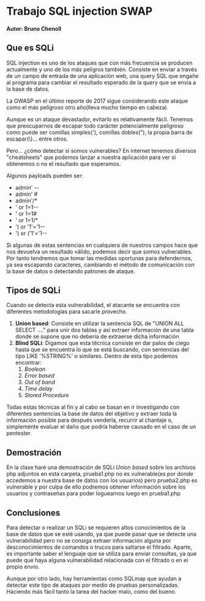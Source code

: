 # Trabajo SQL injection SWAP
#### Autor: Bruno Chenoll

## Que es SQLi
SQL injection es uno de los ataques que con más frecuencia se producen actualmente y uno de los más peligros también. Consiste en enviar a través de un campo de entrada de una aplicación web, una query SQL que engañe al programa para cambiar el resultado esperado de la query que se envia a la base de datos.

La OWASP en el último reporte de 2017 sigue considerando este ataque como el más peligroso otro año(lleva mucho tiempo en cabeza).

Aunque es un ataque devastador, evitarlo es relativamente fácil. Tenemos que preocuparnos de escapar todo carácter potencialmente peligroso como puede ser comillas simples('), comillas dobles("), la propia barra de escapar(\\)... entre otros.

Pero... ¿cómo detectar si somos vulnerables? En internet tenemos diversos "cheatsheets" que podemos lanzar a nuestra aplicación para ver si obtenemos o no el resultado que esperamos.

Algunos payloads pueden ser:
- admin' --
- admin' #
- admin'/*
- ' or 1=1--
- ' or 1=1#
- ' or 1=1/*
- ') or '1'='1--
- ') or ('1'='1--

Si algunas de estas sentencias en cualquiera de nuestros campos hace que nos devuelva un resultado válido, podemos decir que somos vulnerables. Por tanto tendremos que tomar las medidas oportunas para defendernos, ya sea escapando caracteres, cambiando el método de comunicación con la base de datos o detectando patrones de ataque.

## Tipos de SQLi

Cuando se detecta esta vulnerabilidad, el atacante se encuentra con diferentes metodologías para sacarle provecho.

1. **Union based**: Consiste en utilizar la sentencia SQL de "UNION ALL SELECT ...." para unir dos tablas y así extraer información de una tabla donde se supone que no debería de extraerse dicha información
2. **Blind SQLi**: Digamos que esta técnica consiste en dar palos de ciego hasta que se encuentra lo que se está buscando, con sentencias del tipo LIKE '%STRING%' o similares. Dentro de esta tipo podemos encontrar:
	1. *Boolean*
	2. *Error based*
	3. *Out of band*
	4. *Time delay*
	5. *Stored Procedure*

Todas estas técnicas al fin y al cabo se basan en ir investigando con diferentes sentencias la base de datos del objetivo y extraer toda la información posible para después venderla, recurrir al chantaje o, simplemente evaluar el daño que podría haberse causado en el caso de un pentester.

## Demostración
En la clase haré una demostración de SQLi *Union based* sobre los archivos php adjuntos en esta carpeta, prueba1.php no es vulnerable(es por donde accedemos a nuestra base de datos con los usuarios) pero prueba2.php es vulnerable y por culpa de ello podremos obtener información sobre los usuarios y contraseñas para poder loguearnos luego en prueba1.php

## Conclusiones
Para detectar o realizar un SQLi se requieren altos conocimientos de la base de datos que se esté usando, ya que puede pasar que se detecte una vulnerabilidad pero no se consiga extraer información alguna por desconocimientos de comandos o trucos para saltarse el filtrado. Aparte, es importante saber el lenguaje que se utiliza para enviar consultas, ya que puede que haya alguna vulnerabilidad relacionada con el filtrado o en el propio envio.

Aunque por otro lado, hay herramientas como SQLmap que ayudan a detectar este tipo de ataques por medio de pruebas personalizadas. Haciendo más fácil tanto la tarea del hacker malo, como del bueno.

